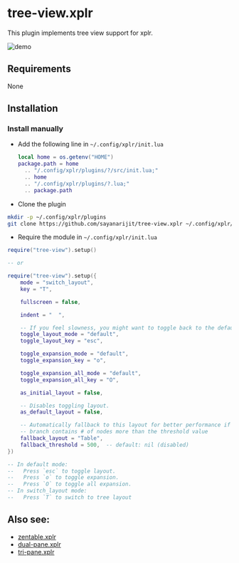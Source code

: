 # tree-view.xplr

This plugin implements tree view support for xplr.

![demo](https://github.com/sayanarijit/tree-view.xplr/assets/11632726/430e531f-acd5-44c5-8ae9-d0854772f2e2)

## Requirements

None

## Installation

### Install manually

- Add the following line in `~/.config/xplr/init.lua`

  ```lua
  local home = os.getenv("HOME")
  package.path = home
    .. "/.config/xplr/plugins/?/src/init.lua;"
    .. home
    .. "/.config/xplr/plugins/?.lua;"
    .. package.path
  ```

- Clone the plugin

```bash
mkdir -p ~/.config/xplr/plugins
git clone https://github.com/sayanarijit/tree-view.xplr ~/.config/xplr/plugins/tree-view
```

- Require the module in `~/.config/xplr/init.lua`

```lua
require("tree-view").setup()

-- or

require("tree-view").setup({
    mode = "switch_layout",
    key = "T",

    fullscreen = false,

    indent = "  ",

    -- If you feel slowness, you might want to toggle back to the default view.
    toggle_layout_mode = "default",
    toggle_layout_key = "esc",

    toggle_expansion_mode = "default",
    toggle_expansion_key = "o",

    toggle_expansion_all_mode = "default",
    toggle_expansion_all_key = "O",

    as_initial_layout = false,

    -- Disables toggling layout.
    as_default_layout = false,

    -- Automatically fallback to this layout for better performance if the
    -- branch contains # of nodes more than the threshold value
    fallback_layout = "Table",
    fallback_threshold = 500,  -- default: nil (disabled)
})

-- In default mode:
--   Press `esc` to toggle layout.
--   Press `o` to toggle expansion.
--   Press `O` to toggle all expansion.
-- In switch_layout mode:
--   Press `T` to switch to tree layout
```

## Also see:

- [zentable.xplr](https://github.com/sayanarijit/zentable.xplr)
- [dual-pane.xplr](https://github.com/sayanarijit/dual-pane.xplr)
- [tri-pane.xplr](https://github.com/sayanarijit/tri-pane.xplr)
